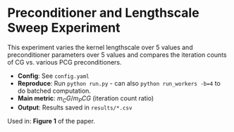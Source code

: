 # Preconditioner and Lengthscale Sweep Experiment

This experiment varies the kernel lengthscale over 5 values and preconditioner parameters over 5 values and compares the iteration counts of CG vs. various PCG preconditioners.

- **Config**: See `config.yaml`
- **Reproduce**: Run `python run.py` - can also `python run_workers -b=4` to do batched computation.
- **Main metric**: $m_CG / m_PCG$ (iteration count ratio)
- **Output**: Results saved in `results/*.csv`

Used in: **Figure 1** of the paper.
